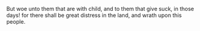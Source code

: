 But woe unto them that are with child, and to them that give suck, in those days! for there shall be great distress in the land, and wrath upon this people.
